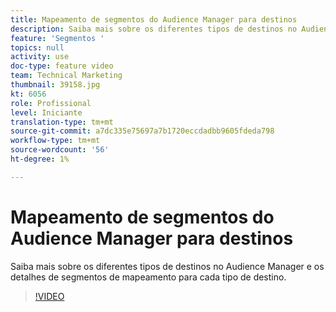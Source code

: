 ```yaml
---
title: Mapeamento de segmentos do Audience Manager para destinos
description: Saiba mais sobre os diferentes tipos de destinos no Audience Manager e os detalhes de segmentos de mapeamento para cada tipo de destino.
feature: 'Segmentos '
topics: null
activity: use
doc-type: feature video
team: Technical Marketing
thumbnail: 39158.jpg
kt: 6056
role: Profissional
level: Iniciante
translation-type: tm+mt
source-git-commit: a7dc335e75697a7b1720eccdadbb9605fdeda798
workflow-type: tm+mt
source-wordcount: '56'
ht-degree: 1%

---
```



# Mapeamento de segmentos do Audience Manager para destinos

Saiba mais sobre os diferentes tipos de destinos no Audience Manager e os detalhes de segmentos de mapeamento para cada tipo de destino.

>[!VIDEO](https://video.tv.adobe.com/v/39158/?quality=12&learn=on)
